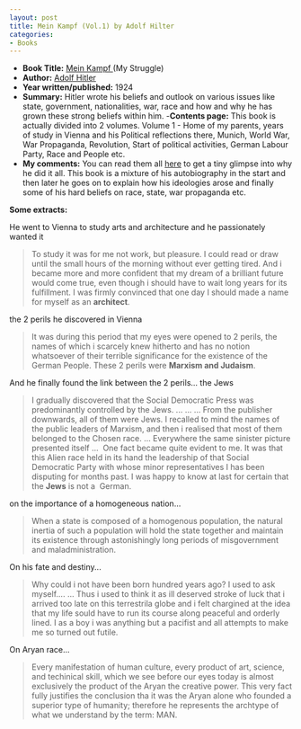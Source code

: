 ```yaml
---
layout: post
title: Mein Kampf (Vol.1) by Adolf Hilter
categories:
- Books
---
```


- **Book Title:** [Mein Kampf ](http://en.wikipedia.org/wiki/Mein_Kampf)(My Struggle)
- **Author:** [Adolf Hitler](http://en.wikipedia.org/wiki/Adolf_Hitler)
- **Year written/published:** 1924
- **Summary:** Hitler wrote his beliefs and outlook on various issues like state, government, nationalities, war, race and how and why he has grown these strong beliefs within him.
-**Contents page:** This book is actually divided into 2 volumes. Volume 1 - Home of my parents, years of study in Vienna and his Political reflections there, Munich, World War, War Propaganda, Revolution, Start of political activities, German Labour Party, Race and People etc.
- **My comments:** You can read them all [here](http://www.hitler.org/writings/Mein_Kampf/) to get a tiny glimpse into why he did it all. This book is a mixture of his autobiography in the start and then later he goes on to explain how his ideologies arose and finally some of his hard beliefs on race, state, war propaganda etc.

**Some extracts:**

He went to Vienna to study arts and architecture and he passionately wanted it

> To study it was for me not work, but pleasure. I could read or draw until the small hours of the morning without ever getting tired. And i became more and more confident that my dream of a brilliant future would come true, even though i should have to wait long years for its fulfillment. I was firmly convinced that one day I should made a name for myself as an **architect**.

the 2 perils he discovered in Vienna

> It was during this period that my eyes were opened to 2 perils, the names of which i scarcely knew hitherto and has no notion whatsoever of their terrible significance for the existence of the German People. These 2 perils were **Marxism and Judaism**.

And he finally found the link between the 2 perils... the Jews

> I gradually discovered that the Social Democratic Press was predominantly controlled by the Jews. ... ... ... From the publisher downwards, all of them were Jews. I recalled to mind the names of the public leaders of Marxism, and then i realised that most of them belonged to the Chosen race. ... Everywhere the same sinister picture presented itself ...  One fact became quite evident to me. It was that this Alien race held in its hand the leadership of that Social Democratic Party with whose minor representatives I has been disputing for months past. I was happy to know at last for certain that the **Jews** is not a  German.

on the importance of a homogeneous nation...

> When a state is composed of a homogenous population, the natural inertia of such a population will hold the state together and maintain its existence through astonishingly long periods of misgovernment and maladministration.

On his fate and destiny...

> Why could i not have been born hundred years ago? I used to ask myself.... ... Thus i used to think it as ill deserved stroke of luck that i arrived too late on this terrestrila globe and i felt chargined at the idea that my life sould have to run its course along peaceful and orderly lined. I as a boy i was anything but a pacifist and all attempts to make me so turned out futile. 

On Aryan race...

> Every manifestation of human culture, every product of art, science, and techinical skill, which we see before our eyes today is almost exclusively the product of the Aryan the creative power. This very fact fully justifies the conclusion tha it was the Aryan alone who founded a superior type of humanity; therefore he represents the archtype of what we understand by the term: MAN.


